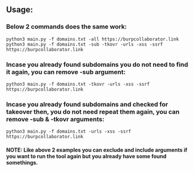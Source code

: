 ## Usage:

### Below 2 commands does the same work:
`python3 main.py -f domains.txt -all https://burpcollaborator.link`
`python3 main.py -f domains.txt -sub -tkovr -urls -xss -ssrf https://burpcollaborator.link`

### Incase you already found subdomains you do not need to find it again, you can remove **-sub** argument:
`python3 main.py -f domains.txt -tkovr -urls -xss -ssrf https://burpcollaborator.link`

### Incase you already found subdomains and checked for takeover then, you do not need repeat them again, you can remove **-sub** & **-tkovr** arguments:
`python3 main.py -f domains.txt -urls -xss -ssrf https://burpcollaborator.link`

#### NOTE: Like above 2 examples you can exclude and include arguments if you want to run the tool again but you already have some found somethings.

